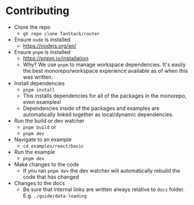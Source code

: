 # Contributing

- Clone the repo
  - `gh repo clone TanStack/router`
- Ensure `node` is installed
  - https://nodejs.org/en/
- Ensure `pnpm` is installed
  - https://pnpm.io/installation
  - Why? We use `pnpm` to manage workspace dependencies. It's easily the best monorepo/workspace experience available as of when this was written.
- Install dependencies
  - `pnpm install`
  - This installs dependencies for all of the packages in the monorepo, even examples!
  - Dependencies inside of the packages and examples are automatically linked together as local/dynamic dependencies.
- Run the build or dev watcher
  - `pnpm build` or
  - `pnpm dev`
- Navigate to an example
  - `cd examples/react/basic`
- Run the example
  - `pnpm dev`
- Make changes to the code
  - If you ran `pnpm dev` the dev watcher will automatically rebuild the code that has changed
- Changes to the docs
  - Be sure that internal links are written always relative to `docs` folder.
    E.g. `./guide/data-loading`
